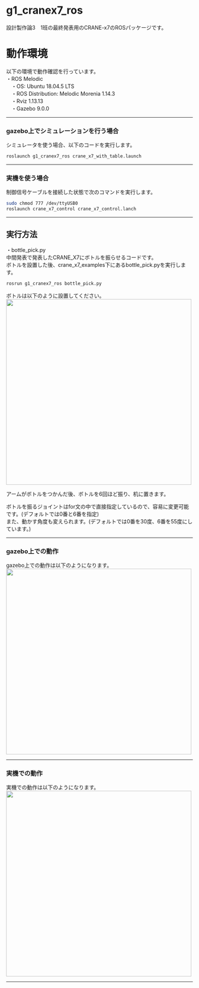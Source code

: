 # g1_cranex7_ros

設計製作論3　1班の最終発表用のCRANE-x7のROSパッケージです。  
  
  
  


#  動作環境 
  
以下の環境で動作確認を行っています。  
・ROS Melodic  
　・OS: Ubuntu 18.04.5 LTS  
　・ROS Distribution: Melodic Morenia 1.14.3  
　・Rviz 1.13.13  
　・Gazebo 9.0.0  
   
 ---
 
 
  
###  gazebo上でシミュレーションを行う場合
  
シミュレータを使う場合、以下のコードを実行します。  

```sh
roslaunch g1_cranex7_ros crane_x7_with_table.launch
```  
---

###  実機を使う場合  
  
 
 制御信号ケーブルを接続した状態で次のコマンドを実行します。  
 ```sh
 sudo chmod 777 /dev/ttyUSB0  
 roslaunch crane_x7_control crane_x7_control.lanch  
 ```

---

   
## 実行方法  
  
・bottle_pick.py  
中間発表で発表したCRANE_X7にボトルを振らせるコードです。  
ボトルを設置した後、crane_x7_examples下にあるbottle_pick.pyを実行します。  
  

```sh
rosrun g1_cranex7_ros bottle_pick.py 
```  
    
ボトルは以下のように設置してください。  
<img src=https://github.com/robotcreating2020-1/images/blob/master/2020-11-15_1.png width=500px />  
  
アームがボトルをつかんだ後、ボトルを6回ほど振り、机に置きます。  
  
ボトルを振るジョイントはfor文の中で直接指定しているので、容易に変更可能です。(デフォルトでは0番と6番を指定)  
また、動かす角度も変えられます。(デフォルトでは0番を30度、6番を55度にしています。)  
  
---
  
### gazebo上での動作  
  
gazebo上での動作は以下のようになります。  
<img src=https://github.com/robotcreating2020-1/images/blob/master/Sim_SoE.gif width=500px />  
  
---
  
### 実機での動作  
  
実機での動作は以下のようになります。  
<img src=https://github.com/robotcreating2020-1/images/blob/master/State_of_Execution.gif width=500px /> 

---
  
